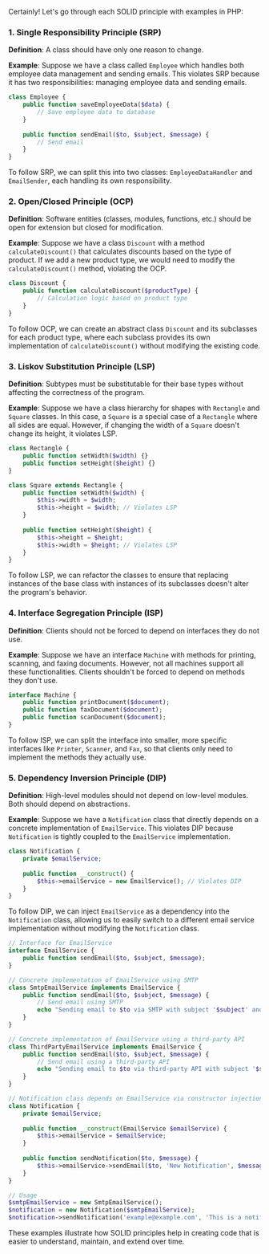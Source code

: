 Certainly! Let's go through each SOLID principle with examples in PHP:

### 1. Single Responsibility Principle (SRP)
**Definition**: A class should have only one reason to change.

**Example**:
Suppose we have a class called `Employee` which handles both employee data management and sending emails. This violates SRP because it has two responsibilities: managing employee data and sending emails.

```php
class Employee {
    public function saveEmployeeData($data) {
        // Save employee data to database
    }
    
    public function sendEmail($to, $subject, $message) {
        // Send email
    }
}
```
To follow SRP, we can split this into two classes: `EmployeeDataHandler` and `EmailSender`, each handling its own responsibility.

### 2. Open/Closed Principle (OCP)
**Definition**: Software entities (classes, modules, functions, etc.) should be open for extension but closed for modification.

**Example**:
Suppose we have a class `Discount` with a method `calculateDiscount()` that calculates discounts based on the type of product. If we add a new product type, we would need to modify the `calculateDiscount()` method, violating the OCP.

```php
class Discount {
    public function calculateDiscount($productType) {
        // Calculation logic based on product type
    }
}
```
To follow OCP, we can create an abstract class `Discount` and its subclasses for each product type, where each subclass provides its own implementation of `calculateDiscount()` without modifying the existing code.

### 3. Liskov Substitution Principle (LSP)
**Definition**: Subtypes must be substitutable for their base types without affecting the correctness of the program.

**Example**:
Suppose we have a class hierarchy for shapes with `Rectangle` and `Square` classes. In this case, a `Square` is a special case of a `Rectangle` where all sides are equal. However, if changing the width of a `Square` doesn't change its height, it violates LSP.

```php
class Rectangle {
    public function setWidth($width) {}
    public function setHeight($height) {}
}

class Square extends Rectangle {
    public function setWidth($width) {
        $this->width = $width;
        $this->height = $width; // Violates LSP
    }
    
    public function setHeight($height) {
        $this->height = $height;
        $this->width = $height; // Violates LSP
    }
}
```
To follow LSP, we can refactor the classes to ensure that replacing instances of the base class with instances of its subclasses doesn't alter the program's behavior.

### 4. Interface Segregation Principle (ISP)
**Definition**: Clients should not be forced to depend on interfaces they do not use.

**Example**:
Suppose we have an interface `Machine` with methods for printing, scanning, and faxing documents. However, not all machines support all these functionalities. Clients shouldn't be forced to depend on methods they don't use.

```php
interface Machine {
    public function printDocument($document);
    public function faxDocument($document);
    public function scanDocument($document);
}
```
To follow ISP, we can split the interface into smaller, more specific interfaces like `Printer`, `Scanner`, and `Fax`, so that clients only need to implement the methods they actually use.

### 5. Dependency Inversion Principle (DIP)
**Definition**: High-level modules should not depend on low-level modules. Both should depend on abstractions.

**Example**:
Suppose we have a `Notification` class that directly depends on a concrete implementation of `EmailService`. This violates DIP because `Notification` is tightly coupled to the `EmailService` implementation.

```php
class Notification {
    private $emailService;
    
    public function __construct() {
        $this->emailService = new EmailService(); // Violates DIP
    }
}
```
To follow DIP, we can inject `EmailService` as a dependency into the `Notification` class, allowing us to easily switch to a different email service implementation without modifying the `Notification` class.

```php
// Interface for EmailService
interface EmailService {
    public function sendEmail($to, $subject, $message);
}

// Concrete implementation of EmailService using SMTP
class SmtpEmailService implements EmailService {
    public function sendEmail($to, $subject, $message) {
        // Send email using SMTP
        echo "Sending email to $to via SMTP with subject '$subject' and message: $message<br>";
    }
}

// Concrete implementation of EmailService using a third-party API
class ThirdPartyEmailService implements EmailService {
    public function sendEmail($to, $subject, $message) {
        // Send email using a third-party API
        echo "Sending email to $to via third-party API with subject '$subject' and message: $message<br>";
    }
}

// Notification class depends on EmailService via constructor injection
class Notification {
    private $emailService;
    
    public function __construct(EmailService $emailService) {
        $this->emailService = $emailService;
    }
    
    public function sendNotification($to, $message) {
        $this->emailService->sendEmail($to, 'New Notification', $message);
    }
}

// Usage
$smtpEmailService = new SmtpEmailService();
$notification = new Notification($smtpEmailService);
$notification->sendNotification('example@example.com', 'This is a notification message');

```

These examples illustrate how SOLID principles help in creating code that is easier to understand, maintain, and extend over time.